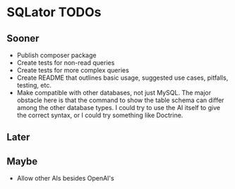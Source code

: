 # SQLator TODOs

## Sooner
* Publish composer package
* Create tests for non-read queries
* Create tests for more complex queries
* Create README that outlines basic usage, suggested use cases, pitfalls,
testing, etc.
* Make compatible with other databases, not just MySQL. The major obstacle here
is that the command to show the table schema can differ among the other database
types. I could try to use the AI itself to give the correct syntax, or I could
try something like Doctrine.

## Later

## Maybe
* Allow other AIs besides OpenAI's
